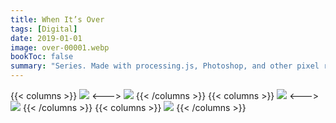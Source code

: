 ```yaml
---
title: When It’s Over
tags: [Digital]
date: 2019-01-01
image: over-00001.webp
bookToc: false
summary: "Series. Made with processing.js, Photoshop, and other pixel ruiners."
---
```

{{< columns >}}
![](over-00006.webp)
<--->
![](over-00002.webp)
{{< /columns >}}
{{< columns >}}
![](over-00003.webp)
<--->
![](over-00004.webp)
{{< /columns >}}
{{< columns >}}
![](over-00005.webp)
{{< /columns >}}

